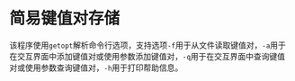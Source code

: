 # 简易键值对存储
该程序使用`getopt`解析命令行选项，支持选项`-f`用于从文件读取键值对，`-a`用于在交互界面中添加键值对或使用参数添加键值对，`-q`用于在交互界面中查询键值对或使用参数查询键值对，`-h`用于打印帮助信息。